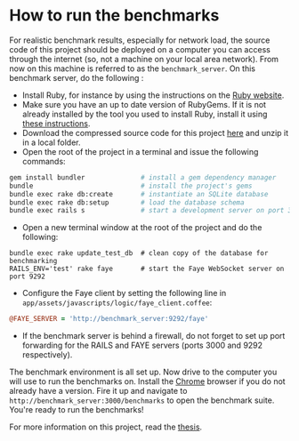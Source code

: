# How to run the benchmarks

For realistic benchmark results, especially for network load, the source code of this project should be deployed on a computer you can access through the internet (so, not a machine on your local area network). From now on this machine is referred to as the `benchmark_server`. On this benchmark server, do the following :

- Install Ruby, for instance by using the instructions on the [Ruby website](https://www.ruby-lang.org/en/downloads/).
- Make sure you have an up to date version of RubyGems. If it is not already installed by the tool you used to install Ruby, install it using [these instructions](http://rubygems.org/pages/download).
- Download the compressed source code for this project [here](https://github.com/krikis/nomad/archive/master.zip) and unzip it in a local folder.
- Open the root of the project in a terminal and issue the following commands:

```bash
gem install bundler              # install a gem dependency manager
bundle                           # install the project's gems
bundle exec rake db:create       # instantiate an SQLite database
bundle exec rake db:setup        # load the database schema
bundle exec rails s              # start a development server on port 3000
```
- Open a new terminal window at the root of the project and do the following:

```
bundle exec rake update_test_db  # clean copy of the database for benchmarking
RAILS_ENV='test' rake faye       # start the Faye WebSocket server on port 9292
```
- Configure the Faye client by setting the following line in `app/assets/javascripts/logic/faye_client.coffee`:

```coffee
@FAYE_SERVER = 'http://benchmark_server:9292/faye'
```
- If the benchmark server is behind a firewall, do not forget to set up port forwarding for the RAILS and FAYE servers (ports 3000 and 9292 respectively).

The benchmark environment is all set up. Now drive to the computer you will use to run the benchmarks on. Install the [Chrome](https://www.google.com/intl/en/chrome/browser/) browser if you do not already have a version. Fire it up and navigate to `http://benchmark_server:3000/benchmarks` to open the benchmark suite. You're ready to run the benchmarks!

For more information on this project, read the [thesis](https://github.com/krikis/nomad/blob/master/doc/thesis.pdf?raw=true).